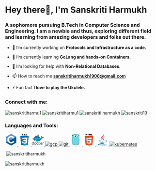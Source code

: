 
<h1 align="left">Hey there👋, I'm Sanskriti Harmukh</h1>
<h3 align="left">A sophomore pursuing B.Tech in Computer Science and Engineering. I am a newbie and thus, exploring different field and learning from amazing developers and folks out there.</h3>

- 🔭 I’m currently working on **Protocols and Infrastructure as a code.**

- 🌱 I’m currently learning **GoLang and hands-on Containers.**

- 🤝 I’m looking for help with **Non-Relational Databases.**

- 📫 How to reach me **sanskritiharmukh1908@gmail.com**

- ⚡ Fun fact **I love to play the Ukulele.**

<h3 align="left">Connect with me:</h3>
<p align="left">
<a href="https://dev.to/sanskritiharmu1" target="blank"><img align="center" src="https://cdn.jsdelivr.net/npm/simple-icons@3.0.1/icons/dev-dot-to.svg" alt="sanskritiharmu1" height="30" width="40" /></a>
<a href="https://twitter.com/sanskritiharmu1" target="blank"><img align="center" src="https://raw.githubusercontent.com/rahuldkjain/github-profile-readme-generator/master/src/images/icons/Social/twitter.svg" alt="sanskritiharmu1" height="30" width="40" /></a>
<a href="https://linkedin.com/in/sanskriti harmukh" target="blank"><img align="center" src="https://raw.githubusercontent.com/rahuldkjain/github-profile-readme-generator/master/src/images/icons/Social/linked-in-alt.svg" alt="sanskriti harmukh" height="30" width="40" /></a>
<a href="https://www.leetcode.com/sanskriti19" target="blank"><img align="center" src="https://raw.githubusercontent.com/rahuldkjain/github-profile-readme-generator/master/src/images/icons/Social/leet-code.svg" alt="sanskriti19" height="30" width="40" /></a>
</p>

<h3 align="left">Languages and Tools:</h3>
<p align="left"> <a href="https://www.cprogramming.com/" target="_blank"> <img src="https://raw.githubusercontent.com/devicons/devicon/master/icons/c/c-original.svg" alt="c" width="40" height="40"/> </a> <a href="https://www.w3schools.com/css/" target="_blank"> <img src="https://raw.githubusercontent.com/devicons/devicon/master/icons/css3/css3-original-wordmark.svg" alt="css3" width="40" height="40"/> </a> <a href="https://www.docker.com/" target="_blank"> <img src="https://raw.githubusercontent.com/devicons/devicon/master/icons/docker/docker-original-wordmark.svg" alt="docker" width="40" height="40"/> </a> <a href="https://cloud.google.com" target="_blank"> <img src="https://www.vectorlogo.zone/logos/google_cloud/google_cloud-icon.svg" alt="gcp" width="40" height="40"/> </a> <a href="https://git-scm.com/" target="_blank"> <img src="https://www.vectorlogo.zone/logos/git-scm/git-scm-icon.svg" alt="git" width="40" height="40"/> </a> <a href="https://golang.org" target="_blank"> <img src="https://raw.githubusercontent.com/devicons/devicon/master/icons/go/go-original.svg" alt="go" width="40" height="40"/> </a> <a href="https://www.w3.org/html/" target="_blank"> <img src="https://raw.githubusercontent.com/devicons/devicon/master/icons/html5/html5-original-wordmark.svg" alt="html5" width="40" height="40"/> </a> <a href="https://www.java.com" target="_blank"> <img src="https://raw.githubusercontent.com/devicons/devicon/master/icons/java/java-original.svg" alt="java" width="40" height="40"/> </a> <a href="https://kubernetes.io" target="_blank"> <img src="https://www.vectorlogo.zone/logos/kubernetes/kubernetes-icon.svg" alt="kubernetes" width="40" height="40"/> </a> </p>

<!--<p><img align="left" src="https://github-readme-stats.vercel.app/api/top-langs?username=sanskritiharmukh&show_icons=true&locale=en&layout=compact" alt="sanskritiharmukh" /></p>-->

<p>&nbsp;<img align="center" src="https://github-readme-stats.vercel.app/api?username=sanskritiharmukh&show_icons=true&locale=en" alt="sanskritiharmukh" /></p>

<p><img align="center" src="https://github-readme-streak-stats.herokuapp.com/?user=sanskritiharmukh&" alt="sanskritiharmukh" /></p>

